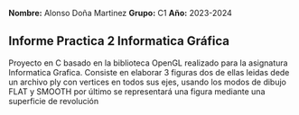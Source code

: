 **Nombre:** Alonso Doña Martinez
**Grupo:** C1
**Año:** 2023-2024
## Informe Practica 2 Informatica Gráfica

Proyecto en C basado en la biblioteca OpenGL realizado para la asignatura Informatica Grafica.
Consiste en elaborar 3 figuras dos de ellas leidas dede un archivo ply con vertices en todos sus ejes, usando los modos de dibujo
FLAT y SMOOTH por último se representará una figura mediante una superficie de revolución 
